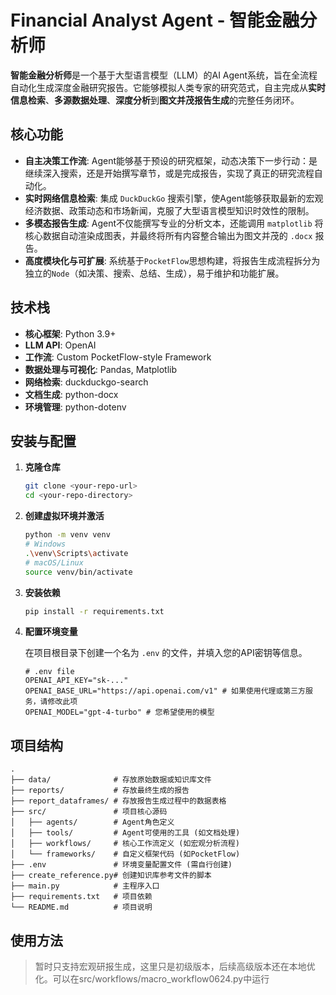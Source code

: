 # Financial Analyst Agent - 智能金融分析师


**智能金融分析师**是一个基于大型语言模型（LLM）的AI Agent系统，旨在全流程自动化生成深度金融研究报告。它能够模拟人类专家的研究范式，自主完成从**实时信息检索**、**多源数据处理**、**深度分析**到**图文并茂报告生成**的完整任务闭环。


## 核心功能

- **自主决策工作流**: Agent能够基于预设的研究框架，动态决策下一步行动：是继续深入搜索，还是开始撰写章节，或是完成报告，实现了真正的研究流程自动化。
- **实时网络信息检索**: 集成 `DuckDuckGo` 搜索引擎，使Agent能够获取最新的宏观经济数据、政策动态和市场新闻，克服了大型语言模型知识时效性的限制。
- **多模态报告生成**: Agent不仅能撰写专业的分析文本，还能调用 `matplotlib` 将核心数据自动渲染成图表，并最终将所有内容整合输出为图文并茂的 `.docx` 报告。
- **高度模块化与可扩展**: 系统基于`PocketFlow`思想构建，将报告生成流程拆分为独立的`Node`（如决策、搜索、总结、生成），易于维护和功能扩展。


## 技术栈

- **核心框架**: Python 3.9+
- **LLM API**: OpenAI
- **工作流**: Custom PocketFlow-style Framework
- **数据处理与可视化**: Pandas, Matplotlib
- **网络检索**: duckduckgo-search
- **文档生成**: python-docx
- **环境管理**: python-dotenv

## 安装与配置

1.  **克隆仓库**
    ```bash
    git clone <your-repo-url>
    cd <your-repo-directory>
    ```

2.  **创建虚拟环境并激活**
    ```bash
    python -m venv venv
    # Windows
    .\venv\Scripts\activate
    # macOS/Linux
    source venv/bin/activate
    ```

3.  **安装依赖**
    ```bash
    pip install -r requirements.txt
    ```

4.  **配置环境变量**

    在项目根目录下创建一个名为 `.env` 的文件，并填入您的API密钥等信息。

    ```dotenv
    # .env file
    OPENAI_API_KEY="sk-..."
    OPENAI_BASE_URL="https://api.openai.com/v1" # 如果使用代理或第三方服务，请修改此项
    OPENAI_MODEL="gpt-4-turbo" # 您希望使用的模型
    ```


## 项目结构

```
.
├── data/              # 存放原始数据或知识库文件
├── reports/           # 存放最终生成的报告
├── report_dataframes/ # 存放报告生成过程中的数据表格
├── src/               # 项目核心源码
│   ├── agents/        # Agent角色定义
│   ├── tools/         # Agent可使用的工具 (如文档处理)
│   ├── workflows/     # 核心工作流定义 (如宏观分析流程)
│   └── frameworks/    # 自定义框架代码 (如PocketFlow)
├── .env               # 环境变量配置文件 (需自行创建)
├── create_reference.py# 创建知识库参考文件的脚本
├── main.py            # 主程序入口
├── requirements.txt   # 项目依赖
└── README.md          # 项目说明
```

## 使用方法
> 暂时只支持宏观研报生成，这里只是初级版本，后续高级版本还在本地优化。可以在src/workflows/macro_workflow0624.py中运行
